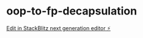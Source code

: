 # oop-to-fp-decapsulation

[Edit in StackBlitz next generation editor ⚡️](https://stackblitz.com/~/github.com/gionkunz/oop-to-fp-decapsulation)